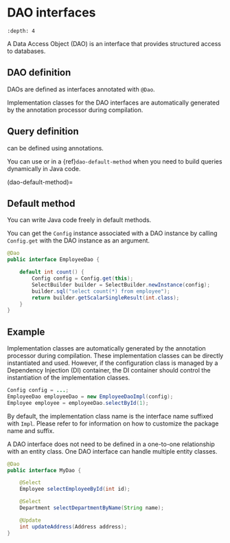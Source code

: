 # DAO interfaces

```{contents} Contents
:depth: 4
```

A Data Access Object (DAO) is an interface that provides structured access to databases.

## DAO definition

DAOs are defined as interfaces annotated with `@Dao`.

Implementation classes for the DAO interfaces are automatically generated by the annotation processor during compilation.

## Query definition

[](query/index.md) can be defined using annotations.

You can use [](query-builder/index.md) or [](query-dsl.md) in a {ref}`dao-default-method` when you need to build queries dynamically in Java code.

(dao-default-method)=

## Default method

You can write Java code freely in default methods.

You can get the `Config` instance associated with a DAO instance by calling `Config.get` with the DAO instance as an argument.

```java
@Dao
public interface EmployeeDao {

    default int count() {
        Config config = Config.get(this);
        SelectBuilder builder = SelectBuilder.newInstance(config);
        builder.sql("select count(*) from employee");
        return builder.getScalarSingleResult(int.class);
    }
}
```

## Example

Implementation classes are automatically generated by the annotation processor during compilation.
These implementation classes can be directly instantiated and used.
However, if the configuration class is managed by a Dependency Injection (DI) container, the DI container should control the instantiation of the implementation classes.

```java
Config config = ...;
EmployeeDao employeeDao = new EmployeeDaoImpl(config);
Employee employee = employeeDao.selectById(1);
```

By default, the implementation class name is the interface name suffixed with `Impl`.
Please refer to [](annotation-processing.md) for information on how to customize the package name and suffix.

A DAO interface does not need to be defined in a one-to-one relationship with an entity class.
One DAO interface can handle multiple entity classes.

```java
@Dao
public interface MyDao {

    @Select
    Employee selectEmployeeById(int id);

    @Select
    Department selectDepartmentByName(String name);

    @Update
    int updateAddress(Address address);
}
```
